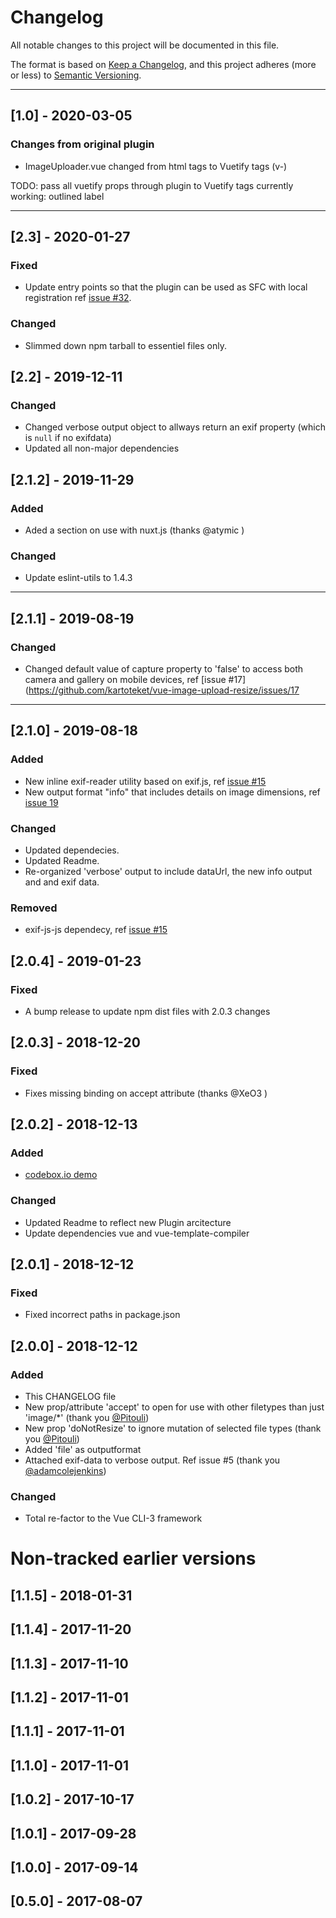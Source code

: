 # Changelog
All notable changes to this project will be documented in this file.

The format is based on [Keep a Changelog](https://keepachangelog.com/en/1.0.0/),
and this project adheres (more or less) to [Semantic Versioning](https://semver.org/spec/v2.0.0.html).

---
## [1.0]  - 2020-03-05

### Changes from original plugin

- ImageUploader.vue changed from html tags to Vuetify tags (v-)

TODO: pass all vuetify props through plugin to Vuetify tags
        currently working: 
        outlined
        label


___
## [2.3]  - 2020-01-27
### Fixed
- Update entry points so that the plugin can be used as SFC with local registration ref [issue #32](https://github.com/kartoteket/vue-image-upload-resize/issues/32).
### Changed
- Slimmed down npm tarball to essentiel files only.


## [2.2]  - 2019-12-11
### Changed
- Changed verbose output object to allways return an exif property (which is `null` if no exifdata)
- Updated all non-major dependencies

## [2.1.2]  - 2019-11-29
### Added
- Aded a section on use with nuxt.js (thanks @atymic )
### Changed
- Update eslint-utils  to 1.4.3

___
## [2.1.1]  - 2019-08-19
### Changed
- Changed default value of capture property to 'false' to access both camera and gallery on mobile devices, ref  [issue #17](https://github.com/kartoteket/vue-image-upload-resize/issues/17

___
## [2.1.0]  - 2019-08-18
### Added
- New inline exif-reader utility based on exif.js, ref [issue #15](https://github.com/kartoteket/vue-image-upload-resize/issues/15) 
- New output format "info" that includes details on image dimensions, ref [issue 19](https://github.com/kartoteket/vue-image-upload-resize/issues/19)

### Changed
- Updated dependecies.
- Updated Readme.
- Re-organized 'verbose' output to include dataUrl, the new info output and and exif data.

### Removed
- exif-js-js dependecy, ref [issue #15](https://github.com/kartoteket/vue-image-upload-resize/issues/15)

## [2.0.4] - 2019-01-23
### Fixed
-  A bump release to update npm dist files with 2.0.3 changes

## [2.0.3] - 2018-12-20
### Fixed
- Fixes missing binding on accept attribute (thanks @XeO3 )

## [2.0.2] - 2018-12-13
###  Added
- [codebox.io demo](https://codesandbox.io/s/mqnow97omj?module=%2Fsrc%2Fcomponents%2FHelloWorld.vue)
### Changed
- Updated Readme to reflect new Plugin arcitecture
- Update dependencies vue and vue-template-compiler

## [2.0.1] - 2018-12-12
### Fixed
- Fixed incorrect paths in package.json

## [2.0.0] - 2018-12-12

### Added
- This CHANGELOG file
- New prop/attribute 'accept' to open for use with other filetypes than just 'image/*' (thank you [@Pitouli](https://github.com/Pitouli))
- New prop 'doNotResize' to ignore mutation of selected file types (thank you [@Pitouli](https://github.com/Pitouli))
- Added 'file' as outputformat
- Attached exif-data to verbose output. Ref issue #5 (thank you [@adamcolejenkins](https://github.com/adamcolejenkins))

### Changed
- Total re-factor to the Vue CLI-3 framework


# Non-tracked earlier versions
## [1.1.5] - 2018-01-31
## [1.1.4] - 2017-11-20
## [1.1.3] - 2017-11-10
## [1.1.2] - 2017-11-01
## [1.1.1] - 2017-11-01
## [1.1.0] - 2017-11-01
## [1.0.2] - 2017-10-17
## [1.0.1] - 2017-09-28
## [1.0.0] - 2017-09-14
## [0.5.0] - 2017-08-07